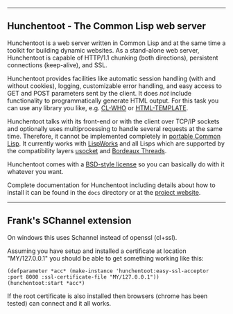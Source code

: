 ----------------------------------------
Hunchentoot - The Common Lisp web server
----------------------------------------

Hunchentoot is a web server written in Common Lisp and at the same
time a toolkit for building dynamic websites.  As a stand-alone web
server, Hunchentoot is capable of HTTP/1.1 chunking (both directions),
persistent connections (keep-alive), and SSL.

Hunchentoot provides facilities like automatic session handling (with
and without cookies), logging, customizable error handling, and easy
access to GET and POST parameters sent by the client. It does *not*
include functionality to programmatically generate HTML output. For
this task you can use any library you like,
e.g. [CL-WHO](https://github.com/edicl/cl-who/) or
[HTML-TEMPLATE](https://github.com/edicl/html-template/).

Hunchentoot talks with its front-end or with the client over TCP/IP
sockets and optionally uses multiprocessing to handle several requests
at the same time.  Therefore, it cannot be implemented completely in
[portable Common
Lisp](http://www.lispworks.com/documentation/HyperSpec/Front/index.htm).
It currently works with [LispWorks](http://www.lispworks.com/) and all
Lisps which are supported by the compatibility layers
[usocket](http://common-lisp.net/project/usocket/) and [Bordeaux
Threads](http://common-lisp.net/project/bordeaux-threads/).

Hunchentoot comes with a [BSD-style
license](http://www.opensource.org/licenses/bsd-license.php) so you
can basically do with it whatever you want.

Complete documentation for Hunchentoot including details about how to
install it can be found in the `docs` directory or at the [project
website](https://edicl.github.io/hunchentoot/).

------------------

## Frank's SChannel extension
On windows this uses Schannel instead of openssl (cl+ssl).

Assuming you have setup and installed a certificate at location "MY/127.0.0.1" you should be able
to get something working like this:

```
(defparameter *acc* (make-instance 'hunchentoot:easy-ssl-acceptor :port 8000 :ssl-certificate-file "MY/127.0.0.1"))
(hunchentoot:start *acc*)
```

If the root certificate is also installed then browsers (chrome has been tested) can connect and it all works.


